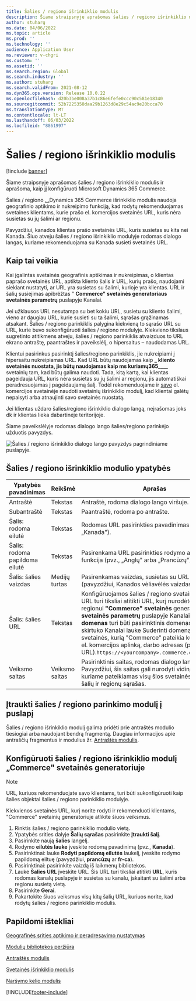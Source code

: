 ```yaml
---
title: Šalies / regiono išrinkiklio modulis
description: Šiame straipsnyje aprašomas šalies / regiono išrinkiklio modulis ir aprašoma, kaip jį konfigūruoti Microsoft Dynamics 365 Commerce.
author: stuharg
ms.date: 04/06/2022
ms.topic: article
ms.prod: ''
ms.technology: ''
audience: Application User
ms.reviewer: v-chgri
ms.custom: ''
ms.assetid: ''
ms.search.region: Global
ms.search.industry: ''
ms.author: stuharg
ms.search.validFrom: 2021-08-12
ms.dyn365.ops.version: Release 10.0.22
ms.openlocfilehash: d20b3be008a37b1c86e6fefe0ccc90c581e18340
ms.sourcegitcommit: 52b7225350daa29b1263d8e29c54ac9e20bcca70
ms.translationtype: MT
ms.contentlocale: lt-LT
ms.lasthandoff: 06/03/2022
ms.locfileid: "8861997"
---
```

# <a name="countryregion-picker-module"></a>Šalies / regiono išrinkiklio modulis

[!include [banner](includes/banner.md)]

Šiame straipsnyje aprašomas šalies / regiono išrinkiklio modulis ir aprašoma, kaip jį konfigūruoti Microsoft Dynamics 365 Commerce.

Šalies / regiono [...](geo-detection-redirection.md)Dynamics 365 Commerce išrinkiklio modulis naudoja geografinio aptikimo ir nukreipimo funkciją, kad rodytų rekomenduojamas svetaines klientams, kurie prašo el. komercijos svetainės URL, kuris nėra susietas su jų šalimi ar regionu.

Pavyzdžiui, kanados klientas prašo svetainės URL, kuris susietas su kita nei Kanada. Šiuo atveju šalies / regiono išrinkiklio modulyje rodomas dialogo langas, kuriame rekomenduojama su Kanada susieti svetainės URL. 

## <a name="how-it-works"></a>Kaip tai veikia

Kai įgalintas svetainės geografinis aptikimas ir nukreipimas, o klientas paprašo svetainės URL, aptikta kliento šalis ir URL, kurių prašo, naudojami siekiant nustatyti, ar URL yra susietas su šalimi, kurioje yra klientas. URL ir šalių susiejimas apibrėžtas " **Commerce" svetainės generatoriaus** **svetainės parametrų** puslapyje Kanalai. 

Jei užklausos URL nesutampa su bet kokiu URL, susietu su kliento šalimi, vieno ar daugiau URL, kurie susieti su ta šalimi, sąrašas grąžinamas atsakant. Šalies / regiono parinkiklis palygina kiekvieną to sąrašo URL su URL, kurie buvo sukonfigūruoti šalies / regiono modulyje. Kiekvieno tikslaus sugretinto atitikmens atveju, šalies / regiono parinkiklis atvaizduos to URL ekrano antraštę, paantraštes ir paveikslėlį, o hipersaitus – naudodamas URL.

Klientui pasirinkus pasirinktį šalies/regiono parinkiklis, jie nukreipiami į hipersaitu nukreipiamas URL. Kad URL būtų naudojamas kaip **\_ kliento svetainės nuostata, jis būtų naudojamas kaip ms kuriamų365\_\_\_\_** svetainių tam, kad būtų galima naudoti. Tada, kitą kartą, kai klientas pageidauja URL, kuris nėra susietas su jų šalimi ar regionu, jis automatiškai peradresuojamas į pageidaujamą šalį. Todėl rekomenduojame ir [savo](site-selector.md) el. komercijos svetainėje naudoti svetainių išrinkiklio modulį, kad klientai galėtų nepaisyti arba atnaujinti savo svetainės nuostatą. 

Jei klientas uždaro šalies/regiono išrinkiklio dialogo langą, neįrašomas joks dk ir klientas lieka dabartinėje teritorijoje. 

Šiame paveikslėlyje rodomas dialogo lango šalies/regiono parinkėjo užduotis pavyzdys.

![Šalies / regiono išrinkiklio dialogo lango pavyzdys pagrindiniame puslapyje.](./media/Geo_country-region-module-insitu.png)

## <a name="countryregion-picker-module-properties"></a>Šalies / regiono išrinkiklio modulio ypatybės

| Ypatybės pavadinimas              | Reikšmė       | Aprašas                                                  |
| -------------------------- | ----------- | ------------------------------------------------------------ |
| Antraštė                    | Tekstas        | Antraštė, rodoma dialogo lango viršuje.       |
| Subantraštė                 | Tekstas        | Paantraštė, rodoma po antrašte.               |
| Šalis: rodoma eilutė    | Tekstas        | Rodomas URL pasirinkties pavadinimas (pvz., „Kanada").   |
| Šalis: rodoma papildoma eilutė | Tekstas        | Pasirenkama URL pasirinkties rodymo antrinė funkcija (pvz., „Anglų" arba „Prancūzų"). |
| Šalis: šalies vaizdas     | Medijų turtas | Pasirenkamas vaizdas, susietas su URL pasirinktimi (pavyzdžiui, Kanados vėliavėlės vaizdas). |
| Šalis: šalies URL       | Tekstas        | Konfigūruojamos šalies / regiono svetainės URL. Šis URL turi tiksliai atitikti URL, kurį nurodėte šiai šaliai / regionui **"Commerce" svetainės** generatoriaus **svetainės parametrų** puslapyje Kanalai. Be to, URL **·** **domenas** turi būti pasirinktinis domenas, nurodytas skirtuko Kanalai lauke Suderinti domeną, o ne svetainės, kurią "Commerce" pateikia kurdami savo el. komercijos aplinką, darbo adresas (pvz., URL).`https://<yourcompany>.commerce.dynamics.com/` |
| Veiksmo saitas                | Veiksmo saitas | Pasirinktinis saitas, rodomas dialogo lango apačioje. Pavyzdžiui, šis saitas gali nurodyti vidinį puslapį, kuriame pateikiamas visų šios svetainės palaikomų šalių ir regionų sąrašas. |

## <a name="add-a-countryregion-picker-module-to-a-page"></a>Įtraukti šalies / regiono parinkimo modulį į puslapį

Šalies / regiono išrinkiklio modulį galima pridėti prie antraštės modulio tiesiogiai arba naudojant bendrą fragmentą. Daugiau informacijos apie antraščių fragmentus ir modulius žr. [Antraštės modulis](author-header-module.md).

## <a name="configure-the-countryregion-picker-module-in-commerce-site-builder"></a>Konfigūruoti šalies / regiono išrinkiklio modulį „Commerce" svetainės generatoriuje

> [!NOTE]
> URL, kuriuos rekomenduojate savo klientams, turi būti sukonfigūruoti kaip šalies objektai šalies / regiono parinkiklio modulyje.

Kiekvienos svetainės URL, kurį norite rodyti ir rekomenduoti klientams, "Commerce" svetainių generatoriuje atlikite šiuos veiksmus.

1. Rinktis šalies / regiono parinkiklio modulio vietą.
1. Ypatybės srities dalyje **Šalių sąrašas** pasirinkite **Įtraukti šalį**.
1. Pasirinkite naują **šalies** langelį.
1. Rodymo **eilutės lauke** įveskite rodomą pavadinimą (pvz., **Kanada**).
1. Pasirinktinai: lauke **Rodyti papildomą eilutės** laukelį, įveskite rodymo papildomą eiltuę (pavyzdžiui, **prancūzų** ar **fr-ca**).
1. Pasirinktinai: pasirinkite vaizdą iš laikmenų bibliotekos.
1. Lauke **Šalies URL** įveskite URL. Šis URL turi tiksliai atitikti **URL**, kuris rodomas kanalų puslapyje ir susietas su kanalu, įskaitant su šalimi arba regionu susietą vietą. 
1. Pasirinkite **Gerai**.
1. Pakartokite šiuos veiksmus visų kitų šalių URL, kuriuos norite, kad rodytų šalies / regiono parinkiklio modulis.

## <a name="additional-resources"></a>Papildomi ištekliai

[Geografinės srities aptikimo ir peradresavimo nustatymas](geo-detection-redirection.md)

[Modulių bibliotekos peržiūra](starter-kit-overview.md)

[Antraštės modulis](author-header-module.md)

[Svetainės išrinkiklio modulis](site-selector.md)

[Naršymo kelio modulis](add-breadcrumb.md)

[!INCLUDE[footer-include](../includes/footer-banner.md)]
